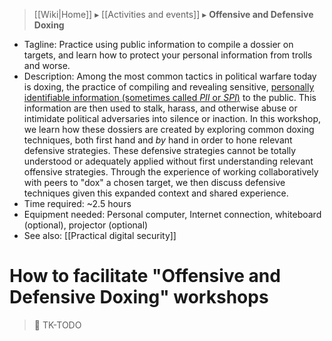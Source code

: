 > [[Wiki|Home]] ▸ [[Activities and events]] ▸ **Offensive and Defensive Doxing**

* Tagline: Practice using public information to compile a dossier on targets, and learn how to protect your personal information from trolls and worse.
* Description: Among the most common tactics in political warfare today is doxing, the practice of compiling and revealing sensitive, [personally identifiable information (sometimes called *PII* or *SPI*)](https://en.wikipedia.org/wiki/Personally_identifiable_information) to the public. This information are then used to stalk, harass, and otherwise abuse or intimidate political adversaries into silence or inaction. In this workshop, we learn how these dossiers are created by exploring common doxing techniques, both first hand and *by* hand in order to hone relevant defensive strategies. These defensive strategies cannot be totally understood or adequately applied without first understanding relevant offensive strategies. Through the experience of working collaboratively with peers to "dox" a chosen target, we then discuss defensive techniques given this expanded context and shared experience.
* Time required: ~2.5 hours
* Equipment needed: Personal computer, Internet connection, whiteboard (optional), projector (optional)
* See also: [[Practical digital security]]

# How to facilitate "Offensive and Defensive Doxing" workshops

> 🚧 TK-TODO